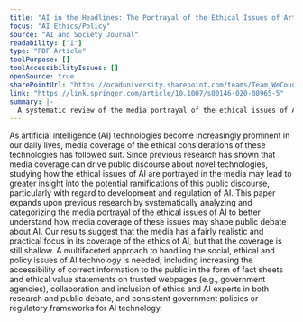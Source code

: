```yaml
---
title: "AI in the Headlines: The Portrayal of the Ethical Issues of Artificial Intelligence in the Media"
focus: "AI Ethics/Policy"
source: "AI and Society Journal"
readability: ["I"]
type: "PDF Article"
toolPurpose: []
toolAccessibilityIssues: []
openSource: true
sharePointUrl: "https://ocaduniversity.sharepoint.com/teams/Team_WeCount/Shared%20Documents/Resources%20and%20Tools/Literature%20(curated)/AI%20In%20The%20Headlines-%20The%20Portrayal%20Of%20ethical%20issues%20of%20AI%20in%20the%20media.pdf"
link: "https://link.springer.com/article/10.1007/s00146-020-00965-5"
summary: |-
  A systematic review of the media portrayal of the ethical issues of AI that aims to better understand how media coverage of these issues may shape public debate about AI. 
---
```

As artificial intelligence (AI) technologies become increasingly prominent in our daily lives, media coverage of the ethical considerations of these technologies has followed suit. Since previous research has shown that media coverage can drive public discourse about novel technologies, studying how the ethical issues of AI are portrayed in the media may lead to greater insight into the potential ramifications of this public discourse, particularly with regard to development and regulation of AI. This paper expands upon previous research by systematically analyzing and categorizing the media portrayal of the ethical issues of AI to better understand how media coverage of these issues may shape public debate about AI. Our results suggest that the media has a fairly realistic and practical focus in its coverage of the ethics of AI, but that the coverage is still shallow. A multifaceted approach to handling the social, ethical and policy issues of AI technology is needed, including increasing the accessibility of correct information to the public in the form of fact sheets and ethical value statements on trusted webpages (e.g., government agencies), collaboration and inclusion of ethics and AI experts in both research and public debate, and consistent government policies or regulatory frameworks for AI technology.
